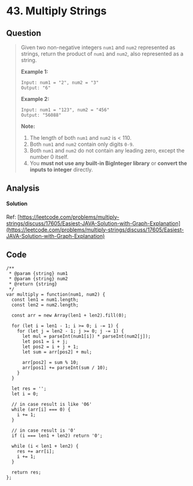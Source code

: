 # 43. Multiply Strings

## Question

> Given two non-negative integers `num1` and `num2` represented as strings, return the product of `num1` and `num2`, also represented as a string.
>
> **Example 1:**
>
> ```text
> Input: num1 = "2", num2 = "3"
> Output: "6"
> ```
>
> **Example 2:**
>
> ```text
> Input: num1 = "123", num2 = "456"
> Output: "56088"
> ```
>
> **Note:**
>
> 1. The length of both `num1` and `num2` is &lt; 110.
> 2. Both `num1` and `num2` contain only digits `0-9`.
> 3. Both `num1` and `num2` do not contain any leading zero, except the number 0 itself.
> 4. You **must not use any built-in BigInteger library** or **convert the inputs to integer** directly.

## Analysis

#### Solution

Ref: [https://leetcode.com/problems/multiply-strings/discuss/17605/Easiest-JAVA-Solution-with-Graph-Explanation](https://leetcode.com/problems/multiply-strings/discuss/17605/Easiest-JAVA-Solution-with-Graph-Explanation)

## Code

```text
/**
 * @param {string} num1
 * @param {string} num2
 * @return {string}
 */
var multiply = function(num1, num2) {
  const len1 = num1.length;
  const len2 = num2.length;
  
  const arr = new Array(len1 + len2).fill(0);
  
  for (let i = len1 - 1; i >= 0; i -= 1) {
    for (let j = len2 - 1; j >= 0; j -= 1) {
      let mul = parseInt(num1[i]) * parseInt(num2[j]);
      let pos1 = i + j;
      let pos2 = i + j + 1;
      let sum = arr[pos2] + mul;
      
      arr[pos2] = sum % 10;
      arr[pos1] += parseInt(sum / 10);
    }
  }
  
  let res = '';
  let i = 0;
  
  // in case result is like '06'
  while (arr[i] === 0) {
    i += 1;
  }
  
  // in case result is '0'
  if (i === len1 + len2) return '0';
  
  while (i < len1 + len2) {
    res += arr[i];
    i += 1;
  }
  
  return res;
};
```

